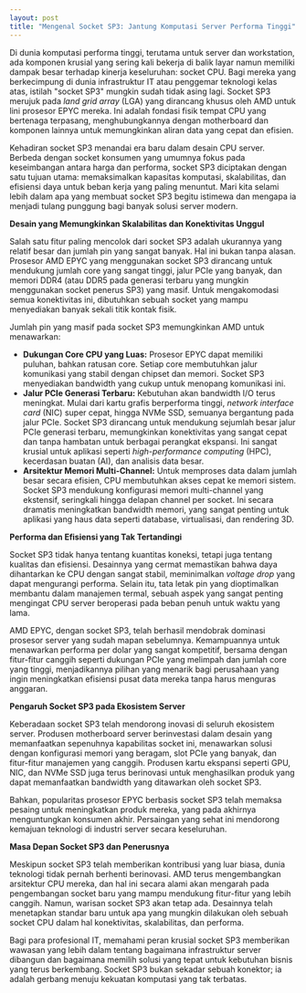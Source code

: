 ```yaml
---
layout: post
title: "Mengenal Socket SP3: Jantung Komputasi Server Performa Tinggi"
---
```


Di dunia komputasi performa tinggi, terutama untuk server dan workstation, ada komponen krusial yang sering kali bekerja di balik layar namun memiliki dampak besar terhadap kinerja keseluruhan: socket CPU. Bagi mereka yang berkecimpung di dunia infrastruktur IT atau penggemar teknologi kelas atas, istilah "socket SP3" mungkin sudah tidak asing lagi. Socket SP3 merujuk pada *land grid array* (LGA) yang dirancang khusus oleh AMD untuk lini prosesor EPYC mereka. Ini adalah fondasi fisik tempat CPU yang bertenaga terpasang, menghubungkannya dengan motherboard dan komponen lainnya untuk memungkinkan aliran data yang cepat dan efisien.

Kehadiran socket SP3 menandai era baru dalam desain CPU server. Berbeda dengan socket konsumen yang umumnya fokus pada keseimbangan antara harga dan performa, socket SP3 diciptakan dengan satu tujuan utama: memaksimalkan kapasitas komputasi, skalabilitas, dan efisiensi daya untuk beban kerja yang paling menuntut. Mari kita selami lebih dalam apa yang membuat socket SP3 begitu istimewa dan mengapa ia menjadi tulang punggung bagi banyak solusi server modern.

**Desain yang Memungkinkan Skalabilitas dan Konektivitas Unggul**

Salah satu fitur paling mencolok dari socket SP3 adalah ukurannya yang relatif besar dan jumlah pin yang sangat banyak. Hal ini bukan tanpa alasan. Prosesor AMD EPYC yang menggunakan socket SP3 dirancang untuk mendukung jumlah core yang sangat tinggi, jalur PCIe yang banyak, dan memori DDR4 (atau DDR5 pada generasi terbaru yang mungkin menggunakan socket penerus SP3) yang masif. Untuk mengakomodasi semua konektivitas ini, dibutuhkan sebuah socket yang mampu menyediakan banyak sekali titik kontak fisik.

Jumlah pin yang masif pada socket SP3 memungkinkan AMD untuk menawarkan:

*   **Dukungan Core CPU yang Luas:** Prosesor EPYC dapat memiliki puluhan, bahkan ratusan core. Setiap core membutuhkan jalur komunikasi yang stabil dengan chipset dan memori. Socket SP3 menyediakan bandwidth yang cukup untuk menopang komunikasi ini.
*   **Jalur PCIe Generasi Terbaru:** Kebutuhan akan bandwidth I/O terus meningkat. Mulai dari kartu grafis berperforma tinggi, *network interface card* (NIC) super cepat, hingga NVMe SSD, semuanya bergantung pada jalur PCIe. Socket SP3 dirancang untuk mendukung sejumlah besar jalur PCIe generasi terbaru, memungkinkan konektivitas yang sangat cepat dan tanpa hambatan untuk berbagai perangkat ekspansi. Ini sangat krusial untuk aplikasi seperti *high-performance computing* (HPC), kecerdasan buatan (AI), dan analisis data besar.
*   **Arsitektur Memori Multi-Channel:** Untuk memproses data dalam jumlah besar secara efisien, CPU membutuhkan akses cepat ke memori sistem. Socket SP3 mendukung konfigurasi memori multi-channel yang ekstensif, seringkali hingga delapan channel per socket. Ini secara dramatis meningkatkan bandwidth memori, yang sangat penting untuk aplikasi yang haus data seperti database, virtualisasi, dan rendering 3D.

**Performa dan Efisiensi yang Tak Tertandingi**

Socket SP3 tidak hanya tentang kuantitas koneksi, tetapi juga tentang kualitas dan efisiensi. Desainnya yang cermat memastikan bahwa daya dihantarkan ke CPU dengan sangat stabil, meminimalkan *voltage drop* yang dapat mengurangi performa. Selain itu, tata letak pin yang dioptimalkan membantu dalam manajemen termal, sebuah aspek yang sangat penting mengingat CPU server beroperasi pada beban penuh untuk waktu yang lama.

AMD EPYC, dengan socket SP3, telah berhasil mendobrak dominasi prosesor server yang sudah mapan sebelumnya. Kemampuannya untuk menawarkan performa per dolar yang sangat kompetitif, bersama dengan fitur-fitur canggih seperti dukungan PCIe yang melimpah dan jumlah core yang tinggi, menjadikannya pilihan yang menarik bagi perusahaan yang ingin meningkatkan efisiensi pusat data mereka tanpa harus menguras anggaran.

**Pengaruh Socket SP3 pada Ekosistem Server**

Keberadaan socket SP3 telah mendorong inovasi di seluruh ekosistem server. Produsen motherboard server berinvestasi dalam desain yang memanfaatkan sepenuhnya kapabilitas socket ini, menawarkan solusi dengan konfigurasi memori yang beragam, slot PCIe yang banyak, dan fitur-fitur manajemen yang canggih. Produsen kartu ekspansi seperti GPU, NIC, dan NVMe SSD juga terus berinovasi untuk menghasilkan produk yang dapat memanfaatkan bandwidth yang ditawarkan oleh socket SP3.

Bahkan, popularitas prosesor EPYC berbasis socket SP3 telah memaksa pesaing untuk meningkatkan produk mereka, yang pada akhirnya menguntungkan konsumen akhir. Persaingan yang sehat ini mendorong kemajuan teknologi di industri server secara keseluruhan.

**Masa Depan Socket SP3 dan Penerusnya**

Meskipun socket SP3 telah memberikan kontribusi yang luar biasa, dunia teknologi tidak pernah berhenti berinovasi. AMD terus mengembangkan arsitektur CPU mereka, dan hal ini secara alami akan mengarah pada pengembangan socket baru yang mampu mendukung fitur-fitur yang lebih canggih. Namun, warisan socket SP3 akan tetap ada. Desainnya telah menetapkan standar baru untuk apa yang mungkin dilakukan oleh sebuah socket CPU dalam hal konektivitas, skalabilitas, dan performa.

Bagi para profesional IT, memahami peran krusial socket SP3 memberikan wawasan yang lebih dalam tentang bagaimana infrastruktur server dibangun dan bagaimana memilih solusi yang tepat untuk kebutuhan bisnis yang terus berkembang. Socket SP3 bukan sekadar sebuah konektor; ia adalah gerbang menuju kekuatan komputasi yang tak terbatas.
